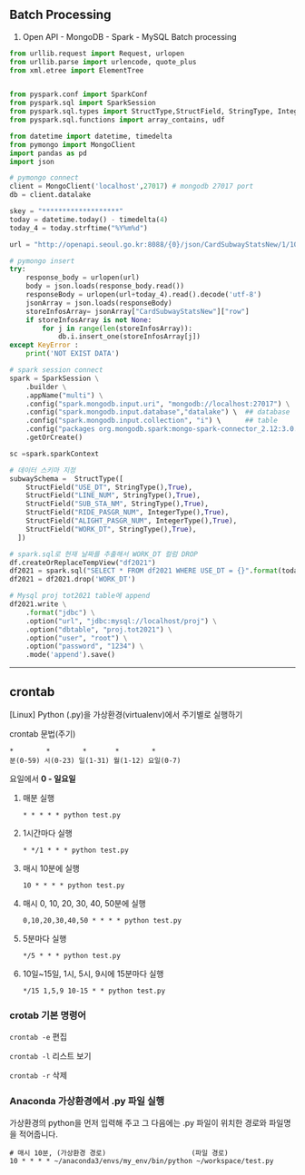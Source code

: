 ## Batch Processing



1. Open API - MongoDB - Spark - MySQL Batch processing

```python
from urllib.request import Request, urlopen
from urllib.parse import urlencode, quote_plus
from xml.etree import ElementTree


from pyspark.conf import SparkConf
from pyspark.sql import SparkSession
from pyspark.sql.types import StructType,StructField, StringType, IntegerType
from pyspark.sql.functions import array_contains, udf

from datetime import datetime, timedelta
from pymongo import MongoClient
import pandas as pd
import json

# pymongo connect
client = MongoClient('localhost',27017) # mongodb 27017 port
db = client.datalake

skey = "*******************"
today = datetime.today() - timedelta(4)
today_4 = today.strftime("%Y%m%d")

url = "http://openapi.seoul.go.kr:8088/{0}/json/CardSubwayStatsNew/1/1000/".format(skey)

# pymongo insert
try:
    response_body = urlopen(url)
    body = json.loads(response_body.read())
    responseBody = urlopen(url+today_4).read().decode('utf-8')
    jsonArray = json.loads(responseBody)
    storeInfosArray= jsonArray["CardSubwayStatsNew"]["row"]
    if storeInfosArray is not None:
        for j in range(len(storeInfosArray)):
            db.i.insert_one(storeInfosArray[j])
except KeyError :
    print('NOT EXIST DATA')

# spark session connect
spark = SparkSession \
    .builder \
    .appName("multi") \
    .config("spark.mongodb.input.uri", "mongodb://localhost:27017") \
    .config("spark.mongodb.input.database","datalake") \  ## database
    .config("spark.mongodb.input.collection", "i") \	  ## table 
    .config("packages org.mongodb.spark:mongo-spark-connector_2.12:3.0.1") \
    .getOrCreate()

sc =spark.sparkContext

# 데이터 스키마 지정
subwaySchema =  StructType([
    StructField("USE_DT", StringType(),True),
    StructField("LINE_NUM", StringType(),True),
    StructField("SUB_STA_NM", StringType(),True),
    StructField("RIDE_PASGR_NUM", IntegerType(),True),
    StructField("ALIGHT_PASGR_NUM", IntegerType(),True),
    StructField("WORK_DT", StringType(),True),
  ])

# spark.sql로 현재 날짜를 추출해서 WORK_DT 컬럼 DROP
df.createOrReplaceTempView("df2021")
df2021 = spark.sql("SELECT * FROM df2021 WHERE USE_DT = {}".format(today_4))
df2021 = df2021.drop('WORK_DT')

# Mysql proj tot2021 table에 append 
df2021.write \
    .format("jdbc") \
    .option("url", "jdbc:mysql://localhost/proj") \
    .option("dbtable", "proj.tot2021") \
    .option("user", "root") \
    .option("password", "1234") \
    .mode('append').save()
```





---





## crontab

[Linux] Python (.py)을 가상환경(virtualenv)에서 주기별로 실행하기



crontab 문법(주기)

```
*        *        *       *        *
분(0-59) 시(0-23) 일(1-31) 월(1-12) 요일(0-7)
```

요일에서 **0 - 일요일** 



1. 매분 실행

   ```
   * * * * * python test.py
   ```

2. 1시간마다 실행

   ```
   * */1 * * * python test.py
   ```

3. 매시 10분에 실행

   ```
   10 * * * * python test.py
   ```

4. 매시 0, 10, 20, 30, 40, 50분에 실행

   ```
   0,10,20,30,40,50 * * * * python test.py
   ```

5. 5분마다 실행

   ```
   */5 * * * python test.py
   ```

6. 10일~15일, 1시, 5시, 9시에 15분마다 실행

   ```
   */15 1,5,9 10-15 * * python test.py
   ```



### crotab 기본 명령어

`crontab -e` 편집

`crontab -l` 리스트 보기

`crontab -r` 삭제



### Anaconda 가상환경에서 .py 파일 실행

가상환경의 python을 먼저 입력해 주고 그 다음에는 .py 파일이 위치한 경로와 파일명을 적어줍니다.

```
# 매시 10분, (가상환경 경로)                     (파일 경로)
10 * * * * ~/anaconda3/envs/my_env/bin/python ~/workspace/test.py
```



